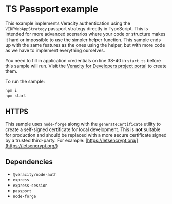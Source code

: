 # TS Passport example
This example implements Veracity authentication using the `VIDPWebAppStrategy` passport strategy directly in TypeScript. This is intended for more advanced scenarios where your code or structure makes it hard or impossible to use the simpler helper function. This sample ends up with the same features as the ones using the helper, but with more code as we have to implement everything ourselves.

You need to fill in application credentials on line 38-40 in `start.ts` before this sample will run. Visit the [Veracity for Developers project portal](https://developer.veracity.com/projects) to create them.

To run the sample:
```javascript
npm i
npm start
```

## HTTPS
This sample uses `node-forge` along with the `generateCertificate` utility to create a self-signed certificate for local development. This is **not** suitable for production and should be replaced with a more secure certificate signed by a trusted third-party. For example: [https://letsencrypt.org/](https://letsencrypt.org/)

## Dependencies
- `@veracity/node-auth`
- `express`
- `express-session`
- `passport`
- `node-forge`